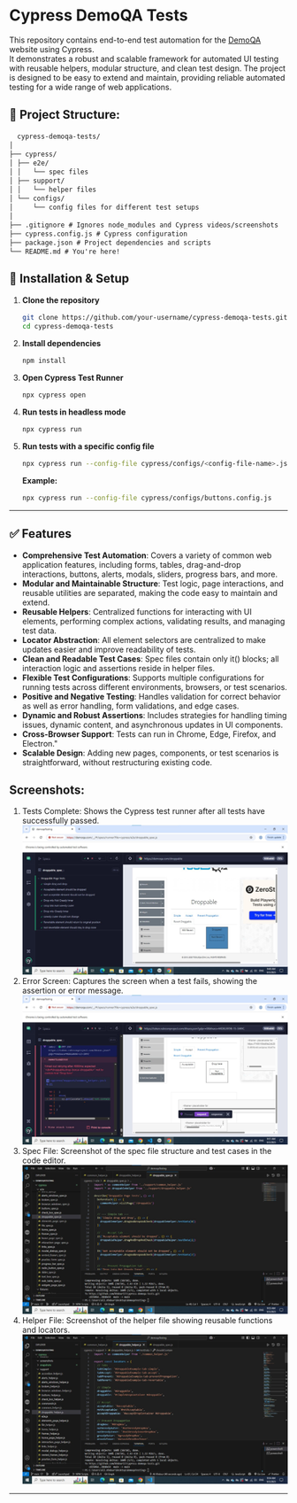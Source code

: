 # Cypress DemoQA Tests

This repository contains end-to-end test automation for the [DemoQA](https://demoqa.com/) website using Cypress.  
It demonstrates a robust and scalable framework for automated UI testing with reusable helpers, modular structure, and clean test design. The project is designed to be easy to extend and maintain, providing reliable automated testing for a wide range of web applications.


## 📁 Project Structure:
```
  cypress-demoqa-tests/
│
├── cypress/
│ ├── e2e/
│ │   └── spec files
│ ├── support/
│ │   └── helper files
│ └── configs/
│     └── config files for different test setups
│
├── .gitignore # Ignores node_modules and Cypress videos/screenshots
├── cypress.config.js # Cypress configuration
├── package.json # Project dependencies and scripts
└── README.md # You're here!
```
## 🚀 Installation & Setup

1. **Clone the repository**
   ```bash
   git clone https://github.com/your-username/cypress-demoqa-tests.git
   cd cypress-demoqa-tests
   ```

2. **Install dependencies**
   ```bash
   npm install
   ```

3. **Open Cypress Test Runner**
   ```bash
   npx cypress open
   ```

4. **Run tests in headless mode**
   ```bash
   npx cypress run
   ```

5. **Run tests with a specific config file**
   ```bash
   npx cypress run --config-file cypress/configs/<config-file-name>.js
   ```
   **Example:**
   ```bash
   npx cypress run --config-file cypress/configs/buttons.config.js
   ```

---

## ✅ Features

  - **Comprehensive Test Automation**:
    Covers a variety of common web application features, including forms, tables, drag-and-drop interactions, buttons, alerts, modals, sliders, progress bars, and more.
  - **Modular and Maintainable Structure**:
    Test logic, page interactions, and reusable utilities are separated, making the code easy to maintain and extend.
  - **Reusable Helpers**:
    Centralized functions for interacting with UI elements, performing complex actions, validating results, and managing test data.
  - **Locator Abstraction**:
    All element selectors are centralized to make updates easier and improve readability of tests.
  - **Clean and Readable Test Cases**:
    Spec files contain only it() blocks; all interaction logic and assertions reside in helper files.
  - **Flexible Test Configurations**:
    Supports multiple configurations for running tests across different environments, browsers, or test scenarios.
  - **Positive and Negative Testing**:
    Handles validation for correct behavior as well as error handling, form validations, and edge cases.
  - **Dynamic and Robust Assertions**:
    Includes strategies for handling timing issues, dynamic content, and asynchronous updates in UI components.
  - **Cross-Browser Support**:
    Tests can run in Chrome, Edge, Firefox, and Electron."
  - **Scalable Design**:
    Adding new pages, components, or test scenarios is straightforward, without restructuring existing code.

## Screenshots:
1. Tests Complete: Shows the Cypress test runner after all tests have successfully passed.
   ![Tests Complete](./cypress/screenshots/test_complete.jpg)   
3. Error Screen: Captures the screen when a test fails, showing the assertion or error message.
   ![Tests Complete](./cypress/screenshots/error_screen.jpg)   
5. Spec File: Screenshot of the spec file structure and test cases in the code editor.
   ![Tests Complete](./cypress/screenshots/spec_file.jpg)   
7. Helper File: Screenshot of the helper file showing reusable functions and locators.
   ![Tests Complete](./cypress/screenshots/helper_file.jpg)   

---
